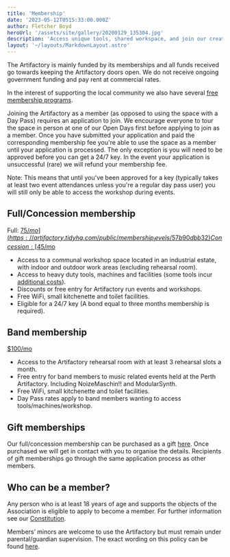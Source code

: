 ```yaml
---
title: 'Membership'
date: '2023-05-12T0515:33:00.000Z'
author: Fletcher Boyd
heroUrl: '/assets/site/gallery/20200129_135304.jpg'
description: 'Access unique tools, shared workspace, and join our creativity-driven community. Start making today!'
layout: '~/layouts/MarkdownLayout.astro'
---
```


The Artifactory is mainly funded by its memberships and all funds received go towards keeping the Artifactory doors open. We do not receive ongoing government funding and pay rent at commercial rates.

In the interest of supporting the local community we also have several [free membership programs](/pages/freeMembership).

Joining the Artifactory as a member (as opposed to using the space with a Day Pass) requires an application to join. We encourage everyone to tour the space in person at one of our Open Days first before applying to join as a member. Once you have submitted your application and paid the corresponding membership fee you're able to use the space as a member until your application is processed. The only exception is you will need to be approved before you can get a 24/7 key. In the event your application is unsuccessful (rare) we will refund your membership fee.

Note: This means that until you've been approved for a key (typically takes at least two event attendances unless you're a regular day pass user) you will still only be able to access the workshop during events.

## Full/Concession membership

Full: [$75/mo](https://artifactory.tidyhq.com/public/membership_levels/57b90dbb32)  
Concession: [$45/mo](https://artifactory.tidyhq.com/public/membership_levels/53401b970f)

- Access to a communal workshop space located in an industrial estate, with indoor and outdoor work areas (excluding rehearsal room).
- Access to heavy duty tools, machines and facilities (some tools incur [additional costs](https://wiki.artifactory.org.au/en/docs/policies/fees)).
- Discounts or free entry for Artifactory run events and workshops.
- Free WiFi, small kitchenette and toilet facilities.
- Eligible for a 24/7 key (A bond equal to three months membership is required).

## Band membership

[$100/mo](https://artifactory.tidyhq.com/public/membership_levels/NYW9Rg)

- Access to the Artifactory rehearsal room with at least 3 rehearsal slots a month.
- Free entry for band members to music related events held at the Perth Artifactory. Including NoizeMaschin!! and ModularSynth.
- Free WiFi, small kitchenette and toilet facilities.
- Day Pass rates apply to band members wanting to access tools/machines/workshop.

## Gift memberships

Our full/concession membership can be purchased as a gift [here](https://artifactory.tidyhq.com/public/shop/products). Once purchased we will get in contact with you to organise the details. Recipients of gift memberships go through the same application process as other members.

## Who can be a member?

Any person who is at least 18 years of age and supports the objects of the Association is eligible to apply to become a member. For further information see our [Constitution](https://wiki.artifactory.org.au/en/constitution).

Members’ minors are welcome to use the Artifactory but must remain under parental/guardian supervision. The exact wording on this policy can be found [here](https://wiki.artifactory.org.au/en/docs/policies/bylaws#minors-in-the-space).
